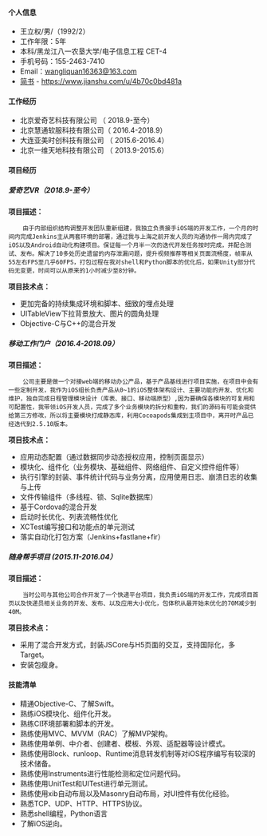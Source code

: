 #### 个人信息

 - 王立权/男/（1992/2）
 - 工作年限：5年
 - 本科/黑龙江八一农垦大学/电子信息工程 CET-4
 - 手机号码：155-2463-7410 
 - Email：wangliquan16363@163.com
 - [简书](https://www.jianshu.com/u/4b70c0bd481a) - https://www.jianshu.com/u/4b70c0bd481a

#### 工作经历

- 北京爱奇艺科技有限公司 （ 2018.9-至今）
- 北京慧通软服科技有限公司（ 2016.4-2018.9）
- 大连亚美时创科技有限公司 （ 2015.6-2016.4）
- 北京一维天地科技有限公司 （ 2013.9-2015.6）

#### 项目经历

##### 爱奇艺VR（2018.9-至今）

**项目描述：**

        由于内部组织结构调整开发团队重新组建，我独立负责接手iOS端的开发工作，一个月的时间内完成Jenkins主从两套环境的部署，通过我与上海之前开发人员的沟通协作一周内完成了iOS以及Android自动化构建项目。保证每一个月半一次的迭代开发任务按时完成，并配合测试、发布。解决了10多处历史遗留的内存泄漏问题，提升视频推荐等相关页面流畅度，帧率从55左右FPS至几乎60FPS，打包过程在我对shell和Python脚本的优化后，如果Unity部分代码无变更，时间可以从原来的1小时减少至8分钟。
    
**项目技术点：**

 - 更加完备的持续集成环境和脚本、细致的埋点处理
 - UITableView下拉背景放大、图片的圆角处理
 - Objective-C与C++的混合开发

##### 移动工作门户（2016.4-2018.09） 

**项目描述：**

        公司主要是做一个对接web端的移动办公产品，基于产品基线进行项目实施，在项目中会有一些定制开发，我作为iOS组长负责产品从0~1的iOS整体架构设计、主要功能的开发、优化和维护，独自完成日程管理模块设计（库表、接口、移动端原型）,因为要确保各模块的可复用和可配置性，我带领iOS开发人员，完成了多个业务模块的拆分和重构，我们的源码有可能会提供给第三方修改，所以将主要模块打成静态库，利用Cocoapods集成到主项目中，离开时产品已经迭代到2.5.10版本。
    
**项目技术点：**

 - 应用动态配置（通过数据同步动态授权应用，控制页面显示）
 - 模块化、组件化（业务模块、基础组件、网络组件、自定义控件组件等）
 - 执行引擎的封装、事件统计代码与业务分离，应用使用日志、崩溃日志的收集与上传
 - 文件传输组件（多线程、锁、Sqlite数据库）
 - 基于Cordova的混合开发
 - 启动时长优化、列表流畅性优化
 - XCTest编写接口和功能点的单元测试
 - 落实自动化打包方案（Jenkins+fastlane+fir）
 
##### 随身帮手项目 (2015.11-2016.04）

**项目描述：**
    
        当时公司与其他公司合作开发了一个快递平台项目，我负责iOS端的开发工作，完成项目首页以及快递员相关业务的开发、发布、以及应用大小优化，包体积从最开始未优化的70M减少到40M。
    
**项目技术点：**

- 采用了混合开发方式，封装JSCore与H5页面的交互，支持国际化，多Target。
- 安装包瘦身。

#### 技能清单
- 精通Objective-C、了解Swift。
- 熟练iOS模块化、组件化开发。
- 熟练CI环境部署和脚本的开发。
- 熟练使用MVC、MVVM（RAC）了解MVP架构。
- 熟练使用单例、中介者、创建者、模板、外观、适配器等设计模式。
- 熟练使用Block、runloop、Runtime消息转发机制等对iOS程序编写有较深的技术储备。
- 熟练使用Instruments进行性能检测和定位问题代码。
- 熟练使用UnitTest和UITest进行单元测试。
- 熟练使用xib自动布局以及Masonry自动布局，对UI控件有优化经验。
- 熟悉TCP、UDP、HTTP、HTTPS协议。
- 熟悉shell编程，Python语言
- 了解iOS逆向。


